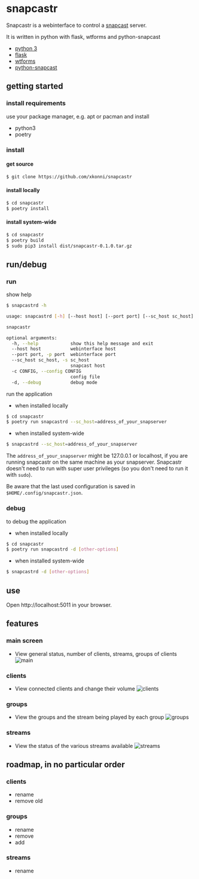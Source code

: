# snapcastr

 Snapcastr is a webinterface to control a [snapcast](https://github.com/badaix/snapcast/) server.

 It is written in python with flask, wtforms and python-snapcast

- [python 3](https://www.python.org/)
- [flask](http://flask.pocoo.org/)
- [wtforms](https://wtforms.readthedocs.io)
- [python-snapcast]( https://github.com/happyleavesaoc/python-snapcast)


## getting started

### install requirements

use your package manager, e.g. apt or pacman and install

- python3
- poetry

### install

#### get source

```bash
$ git clone https://github.com/xkonni/snapcastr
```

#### install locally

```bash
$ cd snapcastr
$ poetry install
```

#### install system-wide

```bash
$ cd snapcastr
$ poetry build
$ sudo pip3 install dist/snapcastr-0.1.0.tar.gz
```


## run/debug
### run

show help

```bash
$ snapcastrd -h

usage: snapcastrd [-h] [--host host] [--port port] [--sc_host sc_host] [-c CONFIG] [-d]

snapcastr

optional arguments:
  -h, --help            show this help message and exit
  --host host           webinterface host
  --port port, -p port  webinterface port
  --sc_host sc_host, -s sc_host
                        snapcast host
  -c CONFIG, --config CONFIG
                        config file
  -d, --debug           debug mode


```

run the application

- when installed locally

```bash
$ cd snapcastr
$ poetry run snapcastrd --sc_host=address_of_your_snapserver
```

- when installed system-wide

```bash
$ snapcastrd --sc_host=address_of_your_snapserver
```

The `address_of_your_snapserver` might be 127.0.0.1 or localhost, if you are running
snapcastr on the same machine as your snapserver. Snapcastr doesn't need to run with super
user privileges (so you don't need to run it with `sudo`).

Be aware that the last used configuration is saved in `$HOME/.config/snapcastr.json`.

### debug

to debug the application

- when installed locally

```bash
$ cd snapcastr
$ poetry run snapcastrd -d [other-options]
```

- when installed system-wide

```bash
$ snapcastrd -d [other-options]
```


## use

Open http://localhost:5011 in your browser.


## features

### main screen
* View general status, number of clients, streams, groups of clients
![main](https://github.com/xkonni/snapcastr/blob/master/doc/main.png)

### clients
* View connected clients and change their volume
![clients](https://github.com/xkonni/snapcastr/blob/master/doc/clients.png)

### groups
* View the groups and the stream being played by each group
![groups](https://github.com/xkonni/snapcastr/blob/master/doc/groups.png)

### streams
* View the status of the various streams available
![streams](https://github.com/xkonni/snapcastr/blob/master/doc/streams.png)



## roadmap, in no particular order

### clients
* rename
* remove old

### groups
* rename
* remove
* add

### streams
* rename
